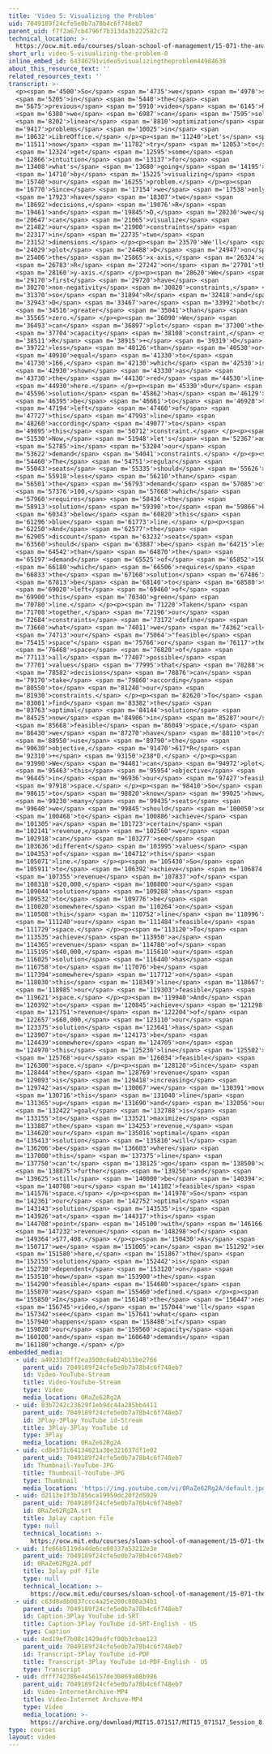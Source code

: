 ```yaml
---
title: 'Video 5: Visualizing the Problem'
uid: 7049189f24cfe5e0b7a78b4c6f748eb7
parent_uid: f7f2a67cb4796f7b313da3b222582c72
technical_location: >-
  https://ocw.mit.edu/courses/sloan-school-of-management/15-071-the-analytics-edge-spring-2017/linear-optimization/airline-revenue-management-an-introduction-to-linear-optimization/video-5-visualizing-the-problem/video-5-visualizing-the-problem-0
short_url: video-5-visualizing-the-problem-0
inline_embed_id: 64346291video5visualizingtheproblem44984638
about_this_resource_text: ''
related_resources_text: ''
transcript: >-
  <p><span m='4500'>So</span> <span m='4735'>we</span> <span m='4970'>saw</span>
  <span m='5205'>in</span> <span m='5440'>the</span> <span
  m='5675'>previous</span> <span m='5910'>video</span> <span m='6145'>how</span>
  <span m='6380'>we</span> <span m='6987'>can</span> <span m='7595'>solve</span>
  <span m='8202'>linear</span> <span m='8810'>optimization</span> <span
  m='9417'>problems</span> <span m='10025'>in</span> <span
  m='10632'>LibreOffice.</span> </p><p><span m='11240'>Let's</span> <span
  m='11511'>now</span> <span m='11782'>try</span> <span m='12053'>to</span>
  <span m='12324'>get</span> <span m='12595'>some</span> <span
  m='12866'>intuition</span> <span m='13137'>for</span> <span
  m='13408'>what's</span> <span m='13680'>going</span> <span m='14195'>on</span>
  <span m='14710'>by</span> <span m='15225'>visualizing</span> <span
  m='15740'>our</span> <span m='16255'>problem.</span> </p><p><span
  m='16770'>Since</span> <span m='17154'>we</span> <span m='17538'>only</span>
  <span m='17923'>have</span> <span m='18307'>two</span> <span
  m='18692'>decisions,</span> <span m='19076'>R</span> <span
  m='19461'>and</span> <span m='19845'>D,</span> <span m='20230'>we</span> <span
  m='20647'>can</span> <span m='21065'>visualize</span> <span
  m='21482'>our</span> <span m='21900'>constraints</span> <span
  m='22317'>in</span> <span m='22735'>two</span> <span
  m='23152'>dimensions.</span> </p><p><span m='23570'>We'll</span> <span
  m='24029'>plot</span> <span m='24488'>D</span> <span m='24947'>on</span> <span
  m='25406'>the</span> <span m='25865'>x-axis,</span> <span m='26324'>and</span>
  <span m='26783'>R</span> <span m='27242'>on</span> <span m='27701'>the</span>
  <span m='28160'>y-axis.</span> </p><p><span m='28620'>We</span> <span
  m='29170'>first</span> <span m='29720'>have</span> <span
  m='30270'>non-negativity</span> <span m='30820'>constraints,</span> <span
  m='31370'>so</span> <span m='31894'>R</span> <span m='32418'>and</span> <span
  m='32943'>D</span> <span m='33467'>are</span> <span m='33992'>both</span>
  <span m='34516'>greater</span> <span m='35041'>than</span> <span
  m='35565'>zero.</span> </p><p><span m='36090'>We</span> <span
  m='36493'>can</span> <span m='36897'>plot</span> <span m='37300'>the</span>
  <span m='37704'>capacity</span> <span m='38108'>constraint,</span> <span
  m='38511'>R</span> <span m='38915'>+</span> <span m='39319'>D</span> <span
  m='39722'>less</span> <span m='40126'>than</span> <span m='40530'>or</span>
  <span m='40930'>equal</span> <span m='41330'>to</span> <span
  m='41730'>166,</span> <span m='42130'>which</span> <span m='42530'>is</span>
  <span m='42930'>shown</span> <span m='43330'>as</span> <span
  m='43730'>the</span> <span m='44130'>red</span> <span m='44530'>line</span>
  <span m='44930'>here.</span> </p><p><span m='45330'>Our</span> <span
  m='45596'>solution</span> <span m='45862'>has</span> <span m='46129'>to</span>
  <span m='46395'>be</span> <span m='46661'>to</span> <span m='46928'>the</span>
  <span m='47194'>left</span> <span m='47460'>of</span> <span
  m='47727'>this</span> <span m='47993'>line</span> <span
  m='48260'>according</span> <span m='49077'>to</span> <span
  m='49895'>this</span> <span m='50712'>constraint.</span> </p><p><span
  m='51530'>Now,</span> <span m='51948'>let's</span> <span m='52367'>add</span>
  <span m='52785'>in</span> <span m='53204'>our</span> <span
  m='53622'>demand</span> <span m='54041'>constraints.</span> </p><p><span
  m='54460'>The</span> <span m='54751'>regular</span> <span
  m='55043'>seats</span> <span m='55335'>should</span> <span m='55626'>be</span>
  <span m='55918'>less</span> <span m='56210'>than</span> <span
  m='56501'>the</span> <span m='56793'>demand</span> <span m='57085'>of</span>
  <span m='57376'>100,</span> <span m='57668'>which</span> <span
  m='57960'>requires</span> <span m='58436'>the</span> <span
  m='58913'>solution</span> <span m='59390'>to</span> <span m='59866'>be</span>
  <span m='60343'>below</span> <span m='60820'>this</span> <span
  m='61296'>blue</span> <span m='61773'>line.</span> </p><p><span
  m='62250'>And</span> <span m='62577'>the</span> <span
  m='62905'>discount</span> <span m='63232'>seats</span> <span
  m='63560'>should</span> <span m='63887'>be</span> <span m='64215'>less</span>
  <span m='64542'>than</span> <span m='64870'>the</span> <span
  m='65197'>demand</span> <span m='65525'>of</span> <span m='65852'>150,</span>
  <span m='66180'>which</span> <span m='66506'>requires</span> <span
  m='66833'>the</span> <span m='67160'>solution</span> <span m='67486'>to</span>
  <span m='67813'>be</span> <span m='68140'>to</span> <span m='68580'>the</span>
  <span m='69020'>left</span> <span m='69460'>of</span> <span
  m='69900'>this</span> <span m='70340'>green</span> <span
  m='70780'>line.</span> </p><p><span m='71220'>Taken</span> <span
  m='71708'>together,</span> <span m='72196'>our</span> <span
  m='72684'>constraints</span> <span m='73172'>define</span> <span
  m='73660'>what</span> <span m='74011'>we</span> <span m='74362'>call</span>
  <span m='74713'>our</span> <span m='75064'>"feasible</span> <span
  m='75415'>space"</span> <span m='75766'>or</span> <span m='76117'>the</span>
  <span m='76468'>space</span> <span m='76820'>of</span> <span
  m='77113'>all</span> <span m='77407'>possible</span> <span
  m='77701'>values</span> <span m='77995'>that</span> <span m='78288'>our</span>
  <span m='78582'>decisions</span> <span m='78876'>can</span> <span
  m='79170'>take</span> <span m='79860'>according</span> <span
  m='80550'>to</span> <span m='81240'>our</span> <span
  m='81930'>constraints.</span> </p><p><span m='82620'>To</span> <span
  m='83001'>find</span> <span m='83382'>the</span> <span
  m='83763'>optimal</span> <span m='84144'>solution</span> <span
  m='84525'>now</span> <span m='84906'>in</span> <span m='85287'>our</span>
  <span m='85668'>feasible</span> <span m='86049'>space,</span> <span
  m='86430'>we</span> <span m='87270'>have</span> <span m='88110'>to</span>
  <span m='88950'>use</span> <span m='89790'>the</span> <span
  m='90630'>objective,</span> <span m='91470'>617*R</span> <span
  m='92310'>+</span> <span m='93150'>238*D.</span> </p><p><span
  m='93990'>We</span> <span m='94481'>can</span> <span m='94972'>plot</span>
  <span m='95463'>this</span> <span m='95954'>objective</span> <span
  m='96445'>in</span> <span m='96936'>our</span> <span m='97427'>feasible</span>
  <span m='97918'>space.</span> </p><p><span m='98410'>So</span> <span
  m='98615'>to</span> <span m='98820'>know</span> <span m='99025'>how</span>
  <span m='99230'>many</span> <span m='99435'>seats</span> <span
  m='99640'>we</span> <span m='99845'>should</span> <span m='100050'>sell</span>
  <span m='100468'>to</span> <span m='100886'>achieve</span> <span
  m='101305'>a</span> <span m='101723'>certain</span> <span
  m='102141'>revenue,</span> <span m='102560'>we</span> <span
  m='102918'>can</span> <span m='103277'>see</span> <span
  m='103636'>different</span> <span m='103995'>values</span> <span
  m='104353'>of</span> <span m='104712'>this</span> <span
  m='105071'>line.</span> </p><p><span m='105430'>So</span> <span
  m='105911'>to</span> <span m='106392'>achieve</span> <span m='106874'>a</span>
  <span m='107355'>revenue</span> <span m='107837'>of</span> <span
  m='108318'>$20,000,</span> <span m='108800'>our</span> <span
  m='109044'>solution</span> <span m='109288'>has</span> <span
  m='109532'>to</span> <span m='109776'>be</span> <span
  m='110020'>somewhere</span> <span m='110264'>on</span> <span
  m='110508'>this</span> <span m='110752'>line</span> <span m='110996'>in</span>
  <span m='111240'>our</span> <span m='111484'>feasible</span> <span
  m='111729'>space.</span> </p><p><span m='113120'>To</span> <span
  m='113535'>achieve</span> <span m='113950'>a</span> <span
  m='114365'>revenue</span> <span m='114780'>of</span> <span
  m='115195'>$40,000,</span> <span m='115610'>our</span> <span
  m='116025'>solution</span> <span m='116440'>has</span> <span
  m='116758'>to</span> <span m='117076'>be</span> <span
  m='117394'>somewhere</span> <span m='117712'>on</span> <span
  m='118030'>this</span> <span m='118349'>line</span> <span m='118667'>in</span>
  <span m='118985'>our</span> <span m='119303'>feasible</span> <span
  m='119621'>space.</span> </p><p><span m='119940'>And</span> <span
  m='120392'>to</span> <span m='120845'>achieve</span> <span m='121298'>a</span>
  <span m='121751'>revenue</span> <span m='122204'>of</span> <span
  m='122657'>$60,000,</span> <span m='123110'>our</span> <span
  m='123375'>solution</span> <span m='123641'>has</span> <span
  m='123907'>to</span> <span m='124173'>be</span> <span
  m='124439'>somewhere</span> <span m='124705'>on</span> <span
  m='124970'>this</span> <span m='125236'>line</span> <span m='125502'>in</span>
  <span m='125768'>our</span> <span m='126034'>feasible</span> <span
  m='126300'>space.</span> </p><p><span m='128120'>Since</span> <span
  m='128444'>the</span> <span m='128769'>revenue</span> <span
  m='129093'>is</span> <span m='129418'>increasing</span> <span
  m='129742'>as</span> <span m='130067'>we</span> <span m='130391'>move</span>
  <span m='130716'>this</span> <span m='131040'>line</span> <span
  m='131365'>up</span> <span m='131690'>and</span> <span m='132056'>our</span>
  <span m='132422'>goal</span> <span m='132788'>is</span> <span
  m='133155'>to</span> <span m='133521'>maximize</span> <span
  m='133887'>the</span> <span m='134253'>revenue,</span> <span
  m='134620'>our</span> <span m='135016'>optimal</span> <span
  m='135413'>solution</span> <span m='135810'>will</span> <span
  m='136206'>be</span> <span m='136603'>where</span> <span
  m='137000'>this</span> <span m='137375'>line</span> <span
  m='137750'>can't</span> <span m='138125'>go</span> <span m='138500'>any</span>
  <span m='138875'>further</span> <span m='139250'>and</span> <span
  m='139625'>still</span> <span m='140000'>be</span> <span m='140394'>in</span>
  <span m='140788'>our</span> <span m='141182'>feasible</span> <span
  m='141576'>space.</span> </p><p><span m='141970'>So</span> <span
  m='142361'>our</span> <span m='142752'>optimal</span> <span
  m='143143'>solution</span> <span m='143535'>is</span> <span
  m='143926'>at</span> <span m='144317'>this</span> <span
  m='144708'>point</span> <span m='145100'>with</span> <span m='146166'>a</span>
  <span m='147232'>revenue</span> <span m='148298'>of</span> <span
  m='149364'>$77,408.</span> </p><p><span m='150430'>As</span> <span
  m='150717'>we</span> <span m='151005'>can</span> <span m='151292'>see</span>
  <span m='151580'>here,</span> <span m='151867'>the</span> <span
  m='152155'>solution</span> <span m='152442'>is</span> <span
  m='152730'>dependent</span> <span m='153120'>on</span> <span
  m='153510'>how</span> <span m='153900'>the</span> <span
  m='154290'>feasible</span> <span m='154680'>space</span> <span
  m='155070'>was</span> <span m='155460'>defined.</span> </p><p><span
  m='155850'>In</span> <span m='156148'>the</span> <span m='156447'>next</span>
  <span m='156745'>video,</span> <span m='157044'>we'll</span> <span
  m='157342'>see</span> <span m='157641'>what</span> <span
  m='157940'>happens</span> <span m='158480'>if</span> <span
  m='159020'>our</span> <span m='159560'>capacity</span> <span
  m='160100'>and</span> <span m='160640'>demands</span> <span
  m='161180'>change.</span> </p>
embedded_media:
  - uid: a49233d3ff2ea3500c6ab24b11be2766
    parent_uid: 7049189f24cfe5e0b7a78b4c6f748eb7
    id: Video-YouTube-Stream
    title: Video-YouTube-Stream
    type: Video
    media_location: 0RaZe62Rg2A
  - uid: 83b7242c23629f1eb9dc44a285bb4411
    parent_uid: 7049189f24cfe5e0b7a78b4c6f748eb7
    id: 3Play-3Play YouTube id-Stream
    title: 3Play-3Play YouTube id
    type: 3Play
    media_location: 0RaZe62Rg2A
  - uid: cd8e371c64134021a30e321637df1e02
    parent_uid: 7049189f24cfe5e0b7a78b4c6f748eb7
    id: Thumbnail-YouTube-JPG
    title: Thumbnail-YouTube-JPG
    type: Thumbnail
    media_location: 'https://img.youtube.com/vi/0RaZe62Rg2A/default.jpg'
  - uid: d2113e1f3b7856ca19959dc20f2d5029
    parent_uid: 7049189f24cfe5e0b7a78b4c6f748eb7
    id: 0RaZe62Rg2A.srt
    title: 3play caption file
    type: null
    technical_location: >-
      https://ocw.mit.edu/courses/sloan-school-of-management/15-071-the-analytics-edge-spring-2017/linear-optimization/airline-revenue-management-an-introduction-to-linear-optimization/video-5-visualizing-the-problem/video-5-visualizing-the-problem-0/0RaZe62Rg2A.srt
  - uid: 1fe66b5119da4de6ce00337a53212e3e
    parent_uid: 7049189f24cfe5e0b7a78b4c6f748eb7
    id: 0RaZe62Rg2A.pdf
    title: 3play pdf file
    type: null
    technical_location: >-
      https://ocw.mit.edu/courses/sloan-school-of-management/15-071-the-analytics-edge-spring-2017/linear-optimization/airline-revenue-management-an-introduction-to-linear-optimization/video-5-visualizing-the-problem/video-5-visualizing-the-problem-0/0RaZe62Rg2A.pdf
  - uid: c63d8a8b0837ccc4a25e280c800a34b1
    parent_uid: 7049189f24cfe5e0b7a78b4c6f748eb7
    id: Caption-3Play YouTube id-SRT
    title: Caption-3Play YouTube id-SRT-English - US
    type: Caption
  - uid: 4ed19ef7b08c1429edfcf00b3cbae123
    parent_uid: 7049189f24cfe5e0b7a78b4c6f748eb7
    id: Transcript-3Play YouTube id-PDF
    title: Transcript-3Play YouTube id-PDF-English - US
    type: Transcript
  - uid: dfff742386e4456157de30869a08b986
    parent_uid: 7049189f24cfe5e0b7a78b4c6f748eb7
    id: Video-InternetArchive-MP4
    title: Video-Internet Archive-MP4
    type: Video
    media_location: >-
      https://archive.org/download/MIT15.071S17/MIT15_071S17_Session_8.2.08_300k.mp4
type: courses
layout: video
---
```

